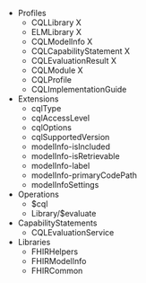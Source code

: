 * Profiles
  * CQLLibrary X
  * ELMLibrary X
  * CQLModelInfo X
  * CQLCapabilityStatement X
  * CQLEvaluationResult X
  * CQLModule X
  * CQLProfile
  * CQLImplementationGuide
* Extensions
  * cqlType
  * cqlAccessLevel
  * cqlOptions
  * cqlSupportedVersion
  * modelInfo-isIncluded
  * modelInfo-isRetrievable
  * modelInfo-label
  * modelInfo-primaryCodePath
  * modelInfoSettings
* Operations
  * $cql
  * Library/$evaluate
* CapabilityStatements
  * CQLEvaluationService
* Libraries
  * FHIRHelpers
  * FHIRModelInfo
  * FHIRCommon

